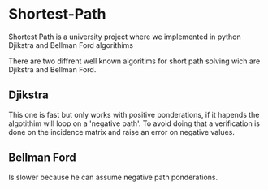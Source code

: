 # Shortest-Path
Shortest Path is a university project where we implemented in python Djikstra and Bellman Ford algorithims

There are two diffrent well known algoritims for short path solving wich are Djikstra and Bellman Ford.

## Djikstra
This one is fast but only works with positive ponderations, if it hapends the algotithim will loop on a 'negative path'.
To avoid doing that a verification is done on the incidence matrix and raise an error on negative values.

## Bellman Ford 
Is slower because he can assume negative path ponderations.
